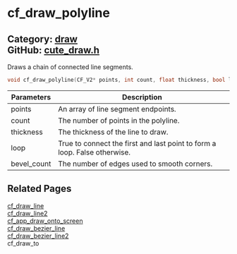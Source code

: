 [](../header.md ':include')

# cf_draw_polyline

Category: [draw](/api_reference?id=draw)  
GitHub: [cute_draw.h](https://github.com/RandyGaul/cute_framework/blob/master/include/cute_draw.h)  
---

Draws a chain of connected line segments.

```cpp
void cf_draw_polyline(CF_V2* points, int count, float thickness, bool loop, int bevel_count);
```

Parameters | Description
--- | ---
points | An array of line segment endpoints.
count | The number of points in the polyline.
thickness | The thickness of the line to draw.
loop | True to connect the first and last point to form a loop. False otherwise.
bevel_count | The number of edges used to smooth corners.

## Related Pages

[cf_draw_line](/draw/cf_draw_line.md)  
[cf_draw_line2](/draw/cf_draw_line2.md)  
[cf_app_draw_onto_screen](/app/cf_app_draw_onto_screen.md)  
[cf_draw_bezier_line](/draw/cf_draw_bezier_line.md)  
[cf_draw_bezier_line2](/draw/cf_draw_bezier_line2.md)  
cf_draw_to  
